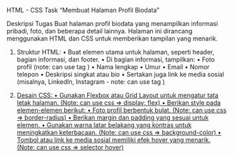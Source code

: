 HTML - CSS Task
“Membuat Halaman Profil Biodata”

Deskripsi Tugas
Buat halaman profil biodata yang menampilkan informasi pribadi, foto, dan beberapa detail lainnya. Halaman ini dirancang menggunakan HTML dan CSS untuk memberikan tampilan yang menarik.

1.	Struktur HTML:
	•	Buat elemen utama untuk halaman, seperti header, bagian informasi, dan footer.
	•	Di bagian informasi, tampilkan:
	•	Foto profil (note: can use tag <img>)
	•	Nama lengkap
	•	Umur
	•	Email
	•	Nomor telepon
	•	Deskripsi singkat atau bio
	•	Sertakan juga link ke media sosial (misalnya, LinkedIn, Instagram - note: can use tag <a href=“”>) 

2.	Desain CSS:
	•	Gunakan Flexbox atau Grid Layout untuk mengatur tata letak halaman. (Note: can use css => display: flex)
	•	Berikan style pada elemen-elemen berikut:
	•	Foto profil berbentuk bulat. (Note: can use css => border-radius)
	•	Berikan margin dan padding yang sesuai untuk elemen.
	•	Gunakan warna latar belakang yang kontras untuk meningkatkan keterbacaan. (Note: can use css => background-color)
	•	Tombol atau link ke media sosial memiliki efek hover yang menarik. (Note: can use  css => selector hover)
